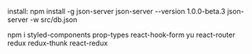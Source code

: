 install:
npm install -g json-server
json-server --version
1.0.0-beta.3
json-server -w src/db.json

npm i styled-components prop-types react-hook-form yu react-router redux redux-thunk react-redux
